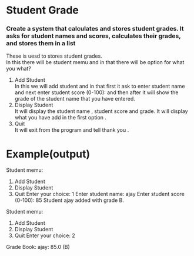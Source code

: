 # Student Grade
### Create a system that calculates and stores student grades. It asks for student names and scores, calculates their grades, and stores them in a list

These is uesd to stores student grades.   
In this there will be student memu and in that there will be option for what you what?  
1) Add Student    
In this we will add student  and in that first it ask to enter student name and next enter student score (0-100): and then after it will show the grade of the student name that you have entered.    
2) Display Student  
It will display the student name , student score and grade. It will display what you have add in the first option .   
3) Quit   
It will exit from the program and tell thank you .  



# Example(output)
Student memu:
1. Add Student
2. Display Student
3. Quit
Enter your choice: 1
Enter student name: ajay
Enter student score (0-100): 85
Student ajay added with grade B.

Student memu:
1. Add Student
2. Display Student
3. Quit
Enter your choice: 2

Grade Book:
ajay: 85.0 (B)